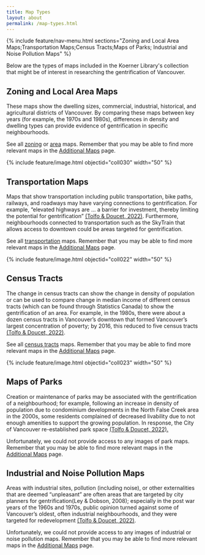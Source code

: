 ```yaml
---
title: Map Types
layout: about
permalink: /map-types.html
---
```


{% include feature/nav-menu.html sections="Zoning and Local Area Maps;Transportation Maps;Census Tracts;Maps of Parks; Industrial and Noise Pollution Maps" %}

Below are the types of maps included in the Koerner Library's collection that might be of interest in researching the gentrification of Vancouver. 


## Zoning and Local Area Maps
These maps show the dwelling sizes, commercial, industrial, historical, and agricultural districts of Vancouver. By comparing these maps between key years (for example, the 1970s and 1980s), differences in density and dwelling types can provide evidence of gentrification in specific neighbourhoods. 

See all [zoning](/maps-collection/browse.html#zoning) or [area](/maps-collection/browse.html#local%20area) maps. Remember that you may be able to find more relevant maps in the [Additional Maps](/maps-collection/additional-maps.html) page.

{% include feature/image.html objectid="coll030" width="50" %}


## Transportation Maps
Maps that show transportation including public transportation, bike paths, railways, and roadways may have varying connections to gentrification. For example, “elevated highways are … a barrier for investment, thereby limiting the potential for gentrification” [(Tolfo & Doucet, 2022)](/maps-collection/citations.html). Furthermore, neighbourhoods connected to transportation such as the SkyTrain that allows access to downtown could be areas targeted for gentrification.

See all [transportation](/maps-collection/browse.html#transportation) maps. Remember that you may be able to find more relevant maps in the [Additional Maps](/maps-collection/additional-maps.html) page.

{% include feature/image.html objectid="coll022" width="50" %}

## Census Tracts
The change in census tracts can show the change in density of population or can be used to compare change in median income of different census tracts (which can be found through Statistics Canada) to show the gentrification of an area. For example, in the 1980s, there were about a dozen census tracts in Vancouver’s downtown that formed Vancouver’s largest concentration of poverty; by 2016, this reduced to five census tracts [(Tolfo & Doucet, 2022)](/maps-collection/citations.html).

See all [census tracts](/maps-collection/browse.html#census%20districts) maps. Remember that you may be able to find more relevant maps in the [Additional Maps](/maps-collection/additional-maps.html) page.

{% include feature/image.html objectid="coll023" width="50" %}


## Maps of Parks
Creation or maintenance of parks may be associated with the gentrification of a neighbourhood; for example, following an increase in density of population due to condominium developments in the North False Creek area in the 2000s, some residents complained of decreased livability due to not enough amenities to support the growing population. In response, the City of Vancouver re-established park space [(Tolfo & Doucet, 2022).](/maps-collection/citations.html)

Unfortunately, we could not provide access to any images of park maps. Remember that you may be able to find more relevant maps in the [Additional Maps](/maps-collection/additional-maps.html) page.


## Industrial and Noise Pollution Maps
Areas with industrial sites, pollution (including noise), or other externalities that are deemed “unpleasant” are often areas that are targeted by city planners for gentrification(Ley & Dobson, 2008); especially in the post war years of the 1960s and 1970s, public opinion turned against some of Vancouver’s oldest, often industrial neighbourhoods, and they were targeted for redevelopment [(Tolfo & Doucet, 2022)](/maps-collection/citations.html). 

Unfortunately, we could not provide access to any images of industrial or noise pollution maps. Remember that you may be able to find more relevant maps in the [Additional Maps](/maps-collection/additional-maps.html) page.